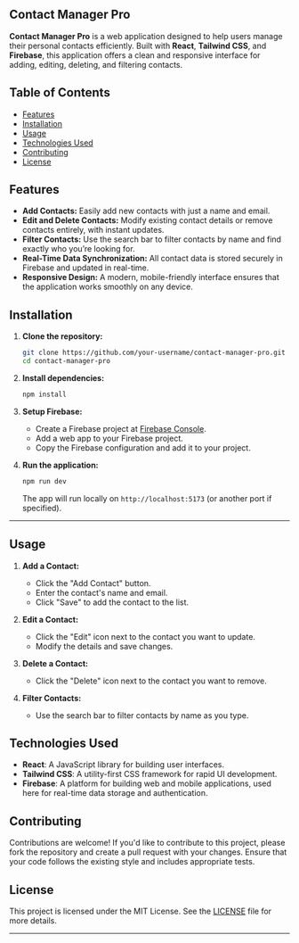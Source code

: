 ## Contact Manager Pro

**Contact Manager Pro** is a web application designed to help users manage their personal contacts efficiently. Built with **React**, **Tailwind CSS**, and **Firebase**, this application offers a clean and responsive interface for adding, editing, deleting, and filtering contacts.

## Table of Contents

- [Features](#features)
- [Installation](#installation)
- [Usage](#usage)
- [Technologies Used](#technologies-used)
- [Contributing](#contributing)
- [License](#license)

## Features

- **Add Contacts:** Easily add new contacts with just a name and email.
- **Edit and Delete Contacts:** Modify existing contact details or remove contacts entirely, with instant updates.
- **Filter Contacts:** Use the search bar to filter contacts by name and find exactly who you’re looking for.
- **Real-Time Data Synchronization:** All contact data is stored securely in Firebase and updated in real-time.
- **Responsive Design:** A modern, mobile-friendly interface ensures that the application works smoothly on any device.

## Installation

1. **Clone the repository:**
   ```bash
   git clone https://github.com/your-username/contact-manager-pro.git
   cd contact-manager-pro
   ```

2. **Install dependencies:**
   ```bash
   npm install
   ```

3. **Setup Firebase:**
   - Create a Firebase project at [Firebase Console](https://console.firebase.google.com/).
   - Add a web app to your Firebase project.
   - Copy the Firebase configuration and add it to your project.

4. **Run the application:**
   ```bash
   npm run dev
   ```

   The app will run locally on `http://localhost:5173` (or another port if specified).

---

## Usage

1. **Add a Contact:**
   - Click the "Add Contact" button.
   - Enter the contact's name and email.
   - Click "Save" to add the contact to the list.

2. **Edit a Contact:**
   - Click the "Edit" icon next to the contact you want to update.
   - Modify the details and save changes.

3. **Delete a Contact:**
   - Click the "Delete" icon next to the contact you want to remove.

4. **Filter Contacts:**
   - Use the search bar to filter contacts by name as you type.

## Technologies Used

- **React**: A JavaScript library for building user interfaces.
- **Tailwind CSS**: A utility-first CSS framework for rapid UI development.
- **Firebase**: A platform for building web and mobile applications, used here for real-time data storage and authentication.

## Contributing

Contributions are welcome! If you'd like to contribute to this project, please fork the repository and create a pull request with your changes. Ensure that your code follows the existing style and includes appropriate tests.

## License

This project is licensed under the MIT License. See the [LICENSE](LICENSE) file for more details.

---
